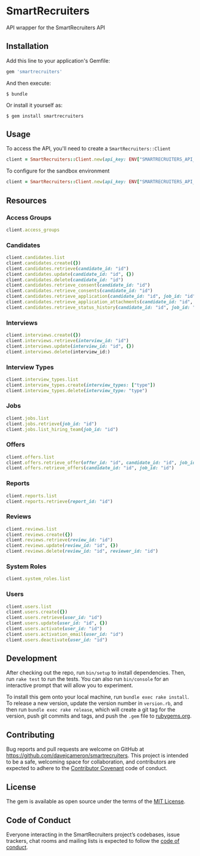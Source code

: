 # SmartRecruiters

API wrapper for the SmartRecruiters API

## Installation

Add this line to your application's Gemfile:

```ruby
gem 'smartrecruiters'
```

And then execute:

    $ bundle

Or install it yourself as:

    $ gem install smartrecruiters

## Usage

To access the API, you'll need to create a `SmartRecruiters::Client`

```ruby
client = SmartRecruiters::Client.new(api_key: ENV["SMARTRECRUITERS_API_KEY"])
```

To configure for the sandbox environment

```ruby
client = SmartRecruiters::Client.new(api_key: ENV["SMARTRECRUITERS_API_KEY"], environment: "sandbox")
```

## Resources

### Access Groups

```ruby
client.access_groups
```

### Candidates

```ruby
client.candidates.list
client.candidates.create({})
client.candidates.retrieve(candidate_id: "id")
client.candidates.update(candidate_id: "id", {})
client.candidates.delete(candidate_id: "id")
client.candidates.retrieve_consent(candidate_id: "id")
client.candidates.retrieve_consents(candidate_id: "id")
client.candidates.retrieve_application(candidate_id: "id", job_id: "id")
client.candidates.retrieve_application_attachments(candidate_id: "id", job_id: "id")
client.candidates.retrieve_status_history(candidate_id: "id", job_id: "id")
```

### Interviews

```ruby
client.interviews.create({})
client.interviews.retrieve(interview_id: "id")
client.interviews.update(interview_id: "id", {})
client.interviews.delete(interview_id:)
```

### Interview Types

```ruby
client.interview_types.list
client.interview_types.create(interview_types: ["type"])
client.interview_types.delete(interview_type: "type")
```

### Jobs

```ruby
client.jobs.list
client.jobs.retrieve(job_id: "id")
client.jobs.list_hiring_team(job_id: "id")
```

### Offers

```ruby
client.offers.list
client.offers.retrieve_offer(offer_id: "id", candidate_id: "id", job_id: "id")
client.offers.retrieve_offers(candidate_id: "id", job_id: "id")
```

### Reports

```ruby
client.reports.list
client.reports.retrieve(report_id: "id")
```

### Reviews

```ruby
client.reviews.list
client.reviews.create({})
client.reviews.retrieve(review_id: "id")
client.reviews.update(review_id: "id", {})
client.reviews.delete(review_id: "id", reviewer_id: "id")
```

### System Roles

```ruby
client.system_roles.list
```

### Users

```ruby
client.users.list
client.users.create({})
client.users.retrieve(user_id: "id")
client.users.update(user_id: "id", {})
client.users.activate(user_id: "id")
client.users.activation_email(user_id: "id")
client.users.deactivate(user_id: "id")
```

## Development

After checking out the repo, run `bin/setup` to install dependencies. Then, run `rake test` to run the tests. You can also run `bin/console` for an interactive prompt that will allow you to experiment.

To install this gem onto your local machine, run `bundle exec rake install`. To release a new version, update the version number in `version.rb`, and then run `bundle exec rake release`, which will create a git tag for the version, push git commits and tags, and push the `.gem` file to [rubygems.org](https://rubygems.org).

## Contributing

Bug reports and pull requests are welcome on GitHub at https://github.com/davejcameron/smartrecruiters. This project is intended to be a safe, welcoming space for collaboration, and contributors are expected to adhere to the [Contributor Covenant](http://contributor-covenant.org) code of conduct.

## License

The gem is available as open source under the terms of the [MIT License](https://opensource.org/licenses/MIT).

## Code of Conduct

Everyone interacting in the SmartRecruiters project’s codebases, issue trackers, chat rooms and mailing lists is expected to follow the [code of conduct](https://github.com/[USERNAME]/smartrecruiters/blob/master/CODE_OF_CONDUCT.md).
